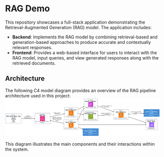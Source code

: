 # RAG Demo

This repository showcases a full-stack application demonstrating the Retrieval-Augmented Generation (RAG) model. The application includes:

- **Backend**: Implements the RAG model by combining retrieval-based and generation-based approaches to produce accurate and contextually relevant responses.
- **Frontend**: Provides a web-based interface for users to interact with the RAG model, input queries, and view generated responses along with the retrieved documents.

## Architecture

The following C4 model diagram provides an overview of the RAG pipeline architecture used in this project:
![C4 Model](./out/rag-pipeline-architecture/RAG%20pipeline%20architecture.svg)

This diagram illustrates the main components and their interactions within the system.
